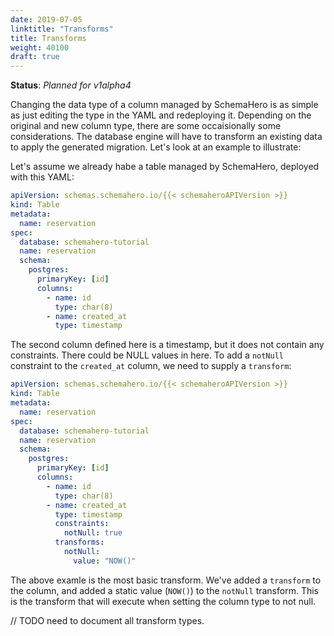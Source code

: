 ```yaml
---
date: 2019-07-05
linktitle: "Transforms"
title: Transforms
weight: 40100
draft: true
---
```


**Status**: *Planned for v1alpha4*

Changing the data type of a column managed by SchemaHero is as simple as just editing the type in the YAML and redeploying it. Depending on the original and new column type, there are some occaisionally some considerations. The database engine will have to transform an existing data to apply the generated migration. Let's look at an example to illustrate:

Let's assume we already habe a table managed by SchemaHero, deployed with this YAML:

```yaml
apiVersion: schemas.schemahero.io/{{< schemaheroAPIVersion >}}
kind: Table
metadata:
  name: reservation
spec:
  database: schemahero-tutorial
  name: reservation
  schema:
    postgres:
      primaryKey: [id]
      columns:
        - name: id
          type: char(8)
        - name: created_at
          type: timestamp
```

The second column defined here is a timestamp, but it does not contain any constraints. There could be NULL values in here. To add a `notNull` constraint to the `created_at` column, we need to supply a `transform`:

```yaml
apiVersion: schemas.schemahero.io/{{< schemaheroAPIVersion >}}
kind: Table
metadata:
  name: reservation
spec:
  database: schemahero-tutorial
  name: reservation
  schema:
    postgres:
      primaryKey: [id]
      columns:
        - name: id
          type: char(8)
        - name: created_at
          type: timestamp
          constraints:
            notNull: true
          transforms:
            notNull:
              value: "NOW()"
```

The above examle is the most basic transform. We've added a `transform` to the column, and added a static value (`NOW()`) to the `notNull` transform. This is the transform that will execute when setting the column type to not null.

 // TODO need to document all transform types.

